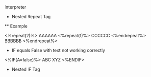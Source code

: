 Interpreter

* Nested Repeat Tag

** Example

<%repeat(2)%>
AAAAAA
<%repeat(1)%>
CCCCCC
<%endrepeat%>
BBBBBB
<%endrepeat%>


* IF equals False with text not working correctly 

<%IF(A=false)%>
ABC
XYZ
<%ENDIF>


* Nested IF Tag